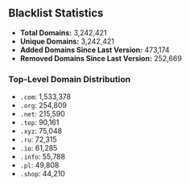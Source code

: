 ## Blacklist Statistics

- **Total Domains:** 3,242,421
- **Unique Domains:** 3,242,421
- **Added Domains Since Last Version:** 473,174
- **Removed Domains Since Last Version:** 252,669

### Top-Level Domain Distribution

-  `.com`: 1,533,378
-  `.org`: 254,809
-  `.net`: 215,590
-  `.top`: 90,161
-  `.xyz`: 75,048
-  `.ru`: 72,315
-  `.io`: 61,285
-  `.info`: 55,788
-  `.pl`: 49,808
-  `.shop`: 44,210

